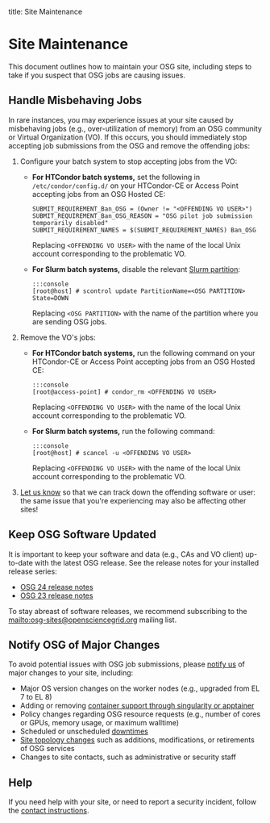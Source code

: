 title: Site Maintenance

Site Maintenance
================

This document outlines how to maintain your OSG site, including steps to take if you suspect that OSG jobs are causing
issues.

Handle Misbehaving Jobs
-----------------------

In rare instances, you may experience issues at your site caused by misbehaving jobs (e.g., over-utilization of memory)
from an OSG community or Virtual Organization (VO).
If this occurs, you should immediately stop accepting job submissions from the OSG and remove the offending jobs:

1.  Configure your batch system to stop accepting jobs from the VO:

    -   **For HTCondor batch systems,** set the following in `/etc/condor/config.d/` on your HTCondor-CE or Access Point
        accepting jobs from an OSG Hosted CE:

            SUBMIT_REQUIREMENT_Ban_OSG = (Owner != "<OFFENDING VO USER>")
            SUBMIT_REQUIREMENT_Ban_OSG_REASON = "OSG pilot job submission temporarily disabled"
            SUBMIT_REQUIREMENT_NAMES = $(SUBMIT_REQUIREMENT_NAMES) Ban_OSG

        Replacing `<OFFENDING VO USER>` with the name of the local Unix account corresponding to the problematic VO.

    -   **For Slurm batch systems,**
        disable the relevant [Slurm partition](https://slurm.schedmd.com/faq.html#stop_sched):

            :::console
            [root@host] # scontrol update PartitionName=<OSG PARTITION> State=DOWN

        Replacing `<OSG PARTITION>` with the name of the partition where you are sending OSG jobs.

1.  Remove the VO's jobs:

    -   **For HTCondor batch systems,** run the following command on your HTCondor-CE or Access Point accepting jobs
        from an OSG Hosted CE:

            :::console
            [root@access-point] # condor_rm <OFFENDING VO USER>

        Replacing `<OFFENDING VO USER>` with the name of the local Unix account corresponding to the problematic VO.

    -   **For Slurm batch systems,** run the following command:

            :::console
            [root@host] # scancel -u <OFFENDING VO USER>

        Replacing `<OFFENDING VO USER>` with the name of the local Unix account corresponding to the problematic VO.

1.  [Let us know](#help) so that we can track down the offending software or user:
    the same issue that you're experiencing may also be affecting other sites!

Keep OSG Software Updated
-------------------------

It is important to keep your software and data (e.g., CAs and VO client) up-to-date with the latest OSG release.
See the release notes for your installed release series:

-  [OSG 24 release notes](release/osg-24.md)
-  [OSG 23 release notes](release/osg-23.md)

To stay abreast of software releases, we recommend subscribing to the <mailto:osg-sites@opensciencegrid.org> mailing
list.

Notify OSG of Major Changes
---------------------------

To avoid potential issues with OSG job submissions, please [notify us](mailto:help@osg-htc.org) of major changes
to your site, including:

- Major OS version changes on the worker nodes (e.g., upgraded from EL 7 to EL 8)
- Adding or removing [container support through singularity or apptainer](worker-node/install-apptainer.md)
- Policy changes regarding OSG resource requests (e.g., number of cores or GPUs, memory usage, or maximum walltime)
- Scheduled or unscheduled [downtimes](common/registration.md#registering-resource-downtimes)
- [Site topology changes](common/registration.md) such as additions, modifications, or retirements of OSG services
- Changes to site contacts, such as administrative or security staff

Help
----

If you need help with your site, or need to report a security incident,
follow the [contact instructions](common/help.md).
